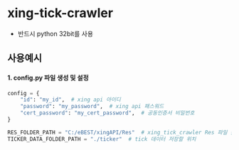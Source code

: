 # xing-tick-crawler
  - 반드시 python 32bit를 사용

## 사용예시
#### 1. config.py 파일 생성 및 설정 
```python
config = {
    "id": "my_id",  # xing api 아이디
    "password": "my_password",  # xing api 패스워드
    "cert_password": "my_cert_password",  # 공동인증서 비밀번호
}

RES_FOLDER_PATH = "C:/eBEST/xingAPI/Res"  # xing_tick_crawler Res 파일 폴더 위치
TICKER_DATA_FOLDER_PATH = "./ticker"  # tick 데이터 저장할 위치
```
